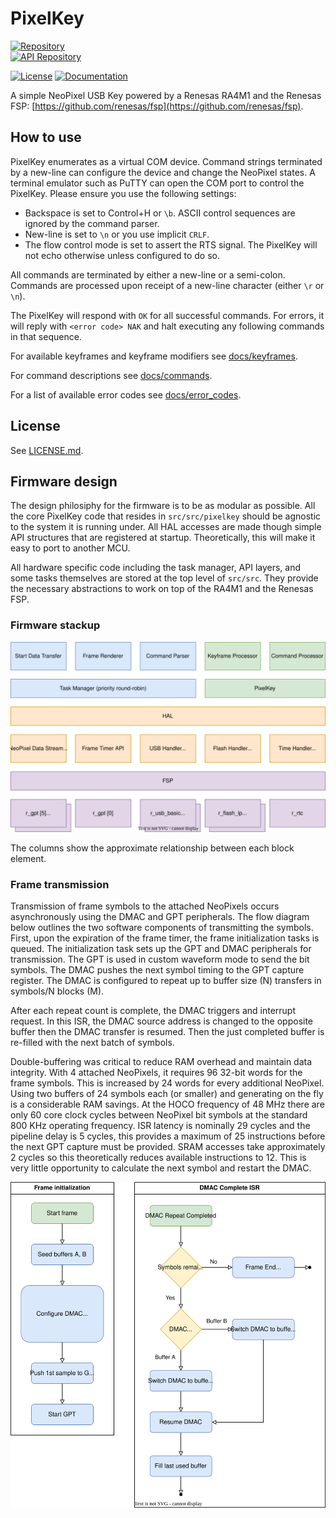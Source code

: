 # PixelKey
[![Repository](https://img.shields.io/static/v1?style=social&logo=github&message=jprofeta/pixelkey&label=Repo)](https://github.com/jprofeta/pixelkey)
<br/>[![API Repository](https://img.shields.io/static/v1?style=social&logo=github&message=jprofeta/pixelkey-python&label=API%20Repo)](https://github.com/jprofeta/pixelkey-python)

[![License](https://img.shields.io/badge/license-BSD_3--Clause-blue.svg)](https://opensource.org/licenses/BSD-3-Clause)
[![Documentation](https://img.shields.io/badge/docs-GitHub_Pages-informational)](https://jprofeta.github.io/pixelkey)

A simple NeoPixel USB Key powered by a Renesas RA4M1 and the Renesas FSP: [https://github.com/renesas/fsp](https://github.com/renesas/fsp).

## How to use
PixelKey enumerates as a virtual COM device. Command strings terminated by a new-line can configure the device and change the NeoPixel states. A terminal emulator such as PuTTY can open the COM port to control the PixelKey. Please ensure you use the following settings:
 - Backspace is set to Control+H or `\b`. ASCII control sequences are ignored by the command parser.
 - New-line is set to `\n` or you use implicit `CRLF`.
 - The flow control mode is set to assert the RTS signal. The PixelKey will not echo otherwise unless configured to do so.

All commands are terminated by either a new-line or a semi-colon. Commands are processed upon receipt of a new-line character (either `\r` or `\n`).

The PixelKey will respond with `OK` for all successful commands. For errors, it will reply with `<error code> NAK` and halt executing any following commands in that sequence.

For available keyframes and keyframe modifiers see [docs/keyframes](./docs/keyframes.md).

For command descriptions see [docs/commands](./docs/commands.md).

For a list of available error codes see [docs/error_codes](./docs/error_codes.md).

## License
See [LICENSE.md](./LICENSE.md).

## Firmware design
The design philosiphy for the firmware is to be as modular as possible. All the core PixelKey code that resides in `src/src/pixelkey` should be agnostic to the system it is running under. All HAL accesses are made though simple API structures that are registered at startup. Theoretically, this will make it easy to port to another MCU.

All hardware specific code including the task manager, API layers, and some tasks themselves are stored at the top level of `src/src`. They provide the necessary abstractions to work on top of the RA4M1 and the Renesas FSP. 

### Firmware stackup
![firmware stackup](docs/firmware_stackup.drawio.svg)

The columns show the approximate relationship between each block element.

### Frame transmission
Transmission of frame symbols to the attached NeoPixels occurs asynchronously using the DMAC and GPT peripherals. The flow diagram below outlines the two software components of transmitting the symbols. First, upon the expiration of the frame timer, the frame initialization tasks is queued. The initialization task sets up the GPT and DMAC peripherals for transmission. The GPT is used in custom waveform mode to send the bit symbols. The DMAC 
pushes the next symbol timing to the GPT capture register. The DMAC is configured to repeat up to buffer size (N) transfers in symbols/N blocks (M).

After each repeat count is complete, the DMAC triggers and interrupt request. In this ISR, the DMAC source address is changed to the opposite buffer then the DMAC transfer is resumed. Then the just completed buffer is re-filled with the next batch of symbols.

Double-buffering was critical to reduce RAM overhead and maintain data integrity. With 4 attached NeoPixels, it requires 96 32-bit words for the frame symbols. This is increased by 24 words for every additional NeoPixel. Using two buffers of 24 symbols each (or smaller) and generating on the fly is a considerable RAM savings. At the HOCO frequency of 48&nbsp;MHz there are only 60 core clock cycles between NeoPixel bit symbols at the standard 800&nbsp;KHz operating frequency. ISR latency is nominally 29 cycles and the pipeline delay is 5 cycles, this provides a maximum of 25 instructions before the next GPT capture must be provided. SRAM accesses take approximately 2 cycles so this theoretically reduces available instructions to 12. This is very little opportunity to calculate the next symbol and restart the DMAC. 

![frame transmission](docs/npdata_transfer.drawio.svg)
